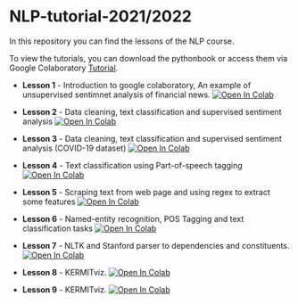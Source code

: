 # NLP-tutorial-2021/2022

In this repository you can find the lessons of the NLP course.

To view the tutorials, you can download the pythonbook or access them via Google Colaboratory [Tutorial](https://colab.research.google.com/notebooks/welcome.ipynb?hl=it).

- **Lesson 1** - Introduction to google colaboratory, An example of unsupervised sentimnet analysis of financial news. [![Open In Colab](https://colab.research.google.com/assets/colab-badge.svg)](https://colab.research.google.com/github/LeonardRanaldi/NLP-tutorial-2021/blob/main/Practical_NLP_lesson1.ipynb)

- **Lesson 2** - Data cleaning, text classification and supervised sentiment analysis  [![Open In Colab](https://colab.research.google.com/assets/colab-badge.svg)](https://colab.research.google.com/github/LeonardRanaldi/NLP-tutorial-2021/blob/main/Practical_NLP_lesson2.ipynb)

- **Lesson 3** - Data cleaning, text classification and supervised sentiment analysis (COVID-19 dataset)  [![Open In Colab](https://colab.research.google.com/assets/colab-badge.svg)](https://colab.research.google.com/github/LeonardRanaldi/NLP-tutorial-2021/blob/main/Practical_NLP_lesson3.ipynb)

- **Lesson 4** - Text classification using Part-of-speech tagging [![Open In Colab](https://colab.research.google.com/assets/colab-badge.svg)](https://colab.research.google.com/github/LeonardRanaldi/NLP-tutorial-2021/blob/main/Practical_NLP_lesson4.ipynb)

- **Lesson 5** - Scraping text from web page and using regex to extract some features [![Open In Colab](https://colab.research.google.com/assets/colab-badge.svg)](https://github.com/LeonardRanaldi/NLP-tutorial-2021/blob/main/Practical_NLP_lesson5.ipynb)

- **Lesson 6** - Named-entity recognition, POS Tagging and text classification tasks [![Open In Colab](https://colab.research.google.com/assets/colab-badge.svg)](https://github.com/LeonardRanaldi/NLP-tutorial-2021/blob/main/Practical_NLP_lesson6.ipynb)

- **Lesson 7** - NLTK and Stanford parser to dependencies and constituents. [![Open In Colab](https://colab.research.google.com/assets/colab-badge.svg)](https://github.com/LeonardRanaldi/NLP-tutorial-2021/blob/main/Practical_NLP_lesson7.ipynb)

- **Lesson 8** - KERMITviz. [![Open In Colab](https://colab.research.google.com/assets/colab-badge.svg)](https://github.com/LeonardRanaldi/NLP-tutorial-2021/blob/main/Practical_NLP_lesson8.ipynb)

- **Lesson 9** - KERMITviz. [![Open In Colab](https://colab.research.google.com/assets/colab-badge.svg)](https://github.com/LeonardRanaldi/NLP-tutorial-2021/blob/main/Practical_NLP_lesson9.ipynb)


